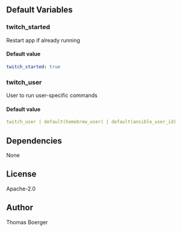 
## Default Variables

### twitch_started

Restart app if already running

#### Default value

```yaml
twitch_started: true
```

### twitch_user

User to run user-specific commands

#### Default value

```yaml
twitch_user | default(homebrew_user) | default(ansible_user_id)
```
## Dependencies

None

## License

Apache-2.0

## Author

Thomas Boerger
